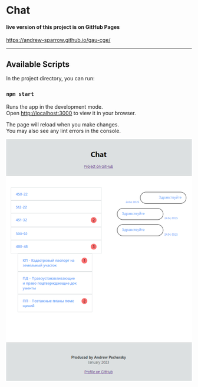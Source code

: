 # Chat

#### live version of this project is on GitHub Pages
https://andrew-sparrow.github.io/gau-cge/

--------------


## Available Scripts

In the project directory, you can run:



### `npm start`

Runs the app in the development mode.\
Open [http://localhost:3000](http://localhost:3000) to view it in your browser.

The page will reload when you make changes.\
You may also see any lint errors in the console.

![Alt text](./screenshot.png?raw=true "Title")



